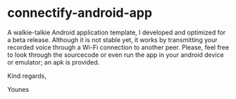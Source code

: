 # connectify-android-app

A walkie-talkie Android application template, I developed and optimized for a beta release. Although it is not stable yet, it works by transmitting your recorded voice through a Wi-Fi connection to another peer. Please, feel free to look through the sourcecode or even run the app in your android device or emulator; an apk is provided.

Kind regards,

Younes

